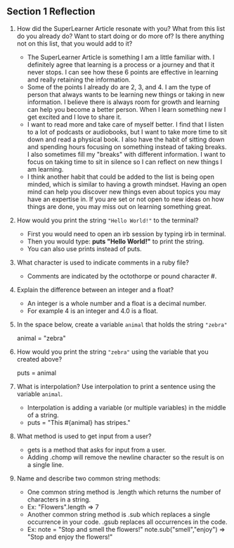 ## Section 1 Reflection

1. How did the SuperLearner Article resonate with you? What from this list do you already do? Want to start doing or do more of? Is there anything not on this list, that you would add to it?
    + The SuperLearner Article is something I am a little familiar with. I definitely agree that learning is a process or a journey and that it never stops. I can see how these 6 points are effective in learning and really retaining the information.
    + Some of the points I already do are 2, 3, and 4. I am the type of person that always wants to be learning new things or taking in new information. I believe there is always room for growth and  learning can help you become a better person. When I learn something new I get excited and I love to share it.
    + I want to read more and take care of myself better. I find that I listen to a lot of podcasts or audiobooks, but I want to take more time to sit down and read a physical book. I also have the habit of sitting down and spending hours focusing on something instead of taking breaks. I also sometimes fill my "breaks" with different information. I want to focus on taking time to sit in silence so I can reflect on new things I am learning.
    + I think another habit that could be added to the list is being open minded, which is similar to having a growth mindset. Having an open mind can help you discover new things even about topics you may have an expertise in. If you are set or not open to new ideas on how things are done, you may miss out on learning something great.

1. How would you print the string `"Hello World!"` to the terminal?
    + First you would need to open an irb session by  typing irb in terminal.
    + Then you would type: **puts "Hello World!"** to print the string.
    + You can also use prints instead of puts.

1. What character is used to indicate comments in a ruby file?
    + Comments are indicated by the octothorpe or pound character #.

1. Explain the difference between an integer and a float?
    + An integer is a whole number and a float is a decimal number.
    + For example 4 is an integer and 4.0 is a float.

1. In the space below, create a variable `animal` that holds the string `"zebra"`

      animal = "zebra"

1. How would you print the string `"zebra"` using the variable that you created above?

      puts = animal

1. What is interpolation? Use interpolation to print a sentence using the variable `animal`.

    + Interpolation is adding a variable (or multiple variables) in the middle of a string.
    + puts = "This #{animal} has stripes."

1. What method is used to get input from a user?

    + gets is a method that asks for input from a user.
    + Adding .chomp will remove the newline character so the result is on a single line.

1. Name and describe two common string methods:

    + One common string method is .length which returns the number of characters in a string.
    + Ex: "Flowers".length => 7
    + Another common string method is .sub which replaces a single occurrence in your code. .gsub replaces all occurrences in the code.
    + Ex: note = "Stop and smell the flowers!"
      note.sub("smell","enjoy")
      => "Stop and enjoy the flowers!"

